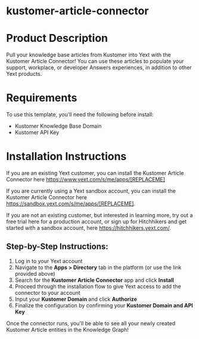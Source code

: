 # kustomer-article-connector

# Product Description
Pull your knowledge base articles from Kustomer into Yext with the Kustomer Article Connector! You can use these articles to populate your support, workplace, or developer Answers experiences, in addition to other Yext products.

# Requirements
To use this template, you'll need the following before install:

- Kustomer Knowledge Base Domain
- Kustomer API Key

# Installation Instructions
If you are an existing Yext customer, you can install the Kustomer Article Connector here <https://www.yext.com/s/me/apps/[REPLACEME]>

If you are currently using a Yext sandbox account, you can install the Kustomer Article Connector here <https://sandbox.yext.com/s/me/apps/[REPLACEME]>.

If you are not an existing customer, but interested in learning more, try out a free trial here for a production account, or sign up for Hitchhikers and get started with a sandbox account, here <https://hitchhikers.yext.com/>.

## Step-by-Step Instructions:
1. Log in to your Yext account
2. Navigate to the **Apps > Directory** tab in the platform (or use the link provided above)
3. Search for the **Kustomer Article Connector** app and click **Install**
4. Proceed through the installation flow to give Yext access to add the connector to your account
5. Input your **Kustomer Domain** and click **Authorize**
6. Finalize the configuration by confirming your **Kustomer Domain and API Key** 

Once the connector runs, you'll be able to see all your newly created Kustomer Article entities in the Knowledge Graph!
